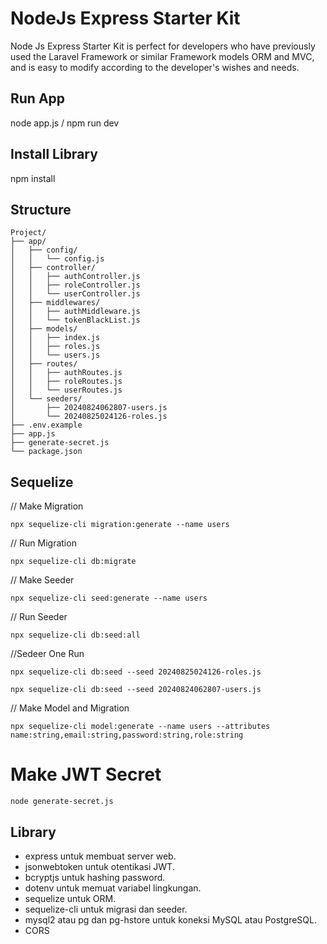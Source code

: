 # NodeJs Express Starter Kit
Node Js Express Starter Kit is perfect for developers who have previously used the Laravel Framework or similar Framework models ORM and MVC, and is easy to modify according to the developer's wishes and needs.

## Run App ##
node app.js / npm run dev

## Install Library ##
npm install

## Structure ##
```plaintext
Project/
├── app/
│   ├── config/
│   │   └── config.js
│   ├── controller/
│   │   ├── authController.js
│   │   ├── roleController.js
│   │   └── userController.js
│   ├── middlewares/
│   │   ├── authMiddleware.js
│   │   └── tokenBlackList.js
│   ├── models/
│   │   ├── index.js
│   │   ├── roles.js
│   │   └── users.js
│   ├── routes/
│   │   ├── authRoutes.js
│   │   ├── roleRoutes.js
│   │   └── userRoutes.js
│   └── seeders/
│       ├── 20240824062807-users.js
│       └── 20240825024126-roles.js
├── .env.example
├── app.js
├── generate-secret.js
└── package.json
```

## Sequelize ##
// Make Migration
```plaintext
npx sequelize-cli migration:generate --name users
```
// Run Migration
```plaintext
npx sequelize-cli db:migrate
```

// Make Seeder
```plaintext
npx sequelize-cli seed:generate --name users
```
// Run Seeder
```plaintext
npx sequelize-cli db:seed:all
```

//Sedeer One Run
```plaintext
npx sequelize-cli db:seed --seed 20240825024126-roles.js
```
```plaintext
npx sequelize-cli db:seed --seed 20240824062807-users.js
```

// Make Model and Migration
```plaintext
npx sequelize-cli model:generate --name users --attributes name:string,email:string,password:string,role:string
```

# Make JWT Secret
```plaintext
node generate-secret.js
```

## Library ##
- express untuk membuat server web.
- jsonwebtoken untuk otentikasi JWT.
- bcryptjs untuk hashing password.
- dotenv untuk memuat variabel lingkungan.
- sequelize untuk ORM.
- sequelize-cli untuk migrasi dan seeder.
- mysql2 atau pg dan pg-hstore untuk koneksi MySQL atau PostgreSQL.
- CORS
